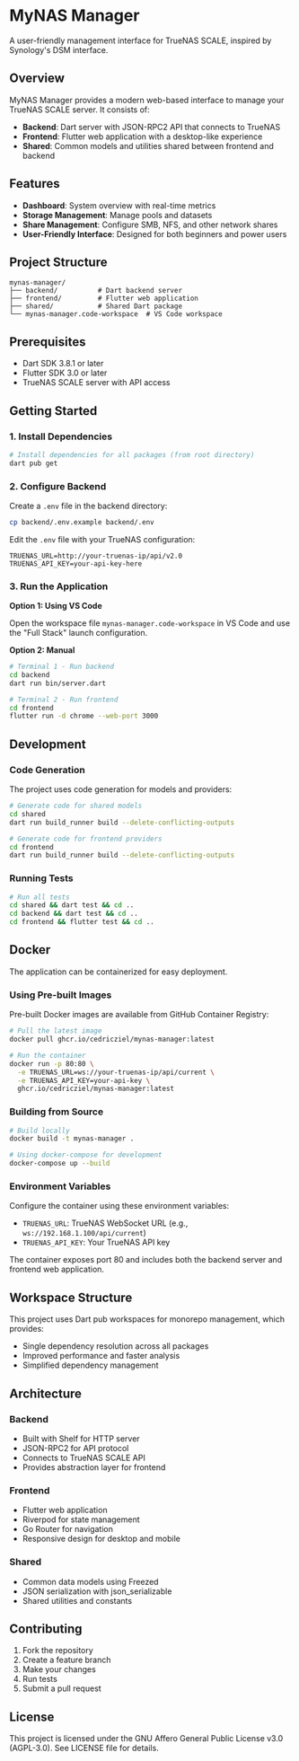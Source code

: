 # MyNAS Manager

A user-friendly management interface for TrueNAS SCALE, inspired by Synology's DSM interface.

## Overview

MyNAS Manager provides a modern web-based interface to manage your TrueNAS SCALE server. It consists of:

- **Backend**: Dart server with JSON-RPC2 API that connects to TrueNAS
- **Frontend**: Flutter web application with a desktop-like experience
- **Shared**: Common models and utilities shared between frontend and backend

## Features

- **Dashboard**: System overview with real-time metrics
- **Storage Management**: Manage pools and datasets
- **Share Management**: Configure SMB, NFS, and other network shares
- **User-Friendly Interface**: Designed for both beginners and power users

## Project Structure

```
mynas-manager/
├── backend/          # Dart backend server
├── frontend/         # Flutter web application
├── shared/           # Shared Dart package
└── mynas-manager.code-workspace  # VS Code workspace
```

## Prerequisites

- Dart SDK 3.8.1 or later
- Flutter SDK 3.0 or later
- TrueNAS SCALE server with API access

## Getting Started

### 1. Install Dependencies

```bash
# Install dependencies for all packages (from root directory)
dart pub get
```

### 2. Configure Backend

Create a `.env` file in the backend directory:

```bash
cp backend/.env.example backend/.env
```

Edit the `.env` file with your TrueNAS configuration:

```env
TRUENAS_URL=http://your-truenas-ip/api/v2.0
TRUENAS_API_KEY=your-api-key-here
```

### 3. Run the Application

**Option 1: Using VS Code**

Open the workspace file `mynas-manager.code-workspace` in VS Code and use the "Full Stack" launch configuration.

**Option 2: Manual**

```bash
# Terminal 1 - Run backend
cd backend
dart run bin/server.dart

# Terminal 2 - Run frontend
cd frontend
flutter run -d chrome --web-port 3000
```

## Development

### Code Generation

The project uses code generation for models and providers:

```bash
# Generate code for shared models
cd shared
dart run build_runner build --delete-conflicting-outputs

# Generate code for frontend providers
cd frontend
dart run build_runner build --delete-conflicting-outputs
```

### Running Tests

```bash
# Run all tests
cd shared && dart test && cd ..
cd backend && dart test && cd ..
cd frontend && flutter test && cd ..
```

## Docker

The application can be containerized for easy deployment.

### Using Pre-built Images

Pre-built Docker images are available from GitHub Container Registry:

```bash
# Pull the latest image
docker pull ghcr.io/cedricziel/mynas-manager:latest

# Run the container
docker run -p 80:80 \
  -e TRUENAS_URL=ws://your-truenas-ip/api/current \
  -e TRUENAS_API_KEY=your-api-key \
  ghcr.io/cedricziel/mynas-manager:latest
```

### Building from Source

```bash
# Build locally
docker build -t mynas-manager .

# Using docker-compose for development
docker-compose up --build
```

### Environment Variables

Configure the container using these environment variables:

- `TRUENAS_URL`: TrueNAS WebSocket URL (e.g., `ws://192.168.1.100/api/current`)
- `TRUENAS_API_KEY`: Your TrueNAS API key

The container exposes port 80 and includes both the backend server and frontend web application.

## Workspace Structure

This project uses Dart pub workspaces for monorepo management, which provides:
- Single dependency resolution across all packages
- Improved performance and faster analysis
- Simplified dependency management

## Architecture

### Backend

- Built with Shelf for HTTP server
- JSON-RPC2 for API protocol
- Connects to TrueNAS SCALE API
- Provides abstraction layer for frontend

### Frontend

- Flutter web application
- Riverpod for state management
- Go Router for navigation
- Responsive design for desktop and mobile

### Shared

- Common data models using Freezed
- JSON serialization with json_serializable
- Shared utilities and constants

## Contributing

1. Fork the repository
2. Create a feature branch
3. Make your changes
4. Run tests
5. Submit a pull request

## License

This project is licensed under the GNU Affero General Public License v3.0 (AGPL-3.0). See LICENSE file for details.